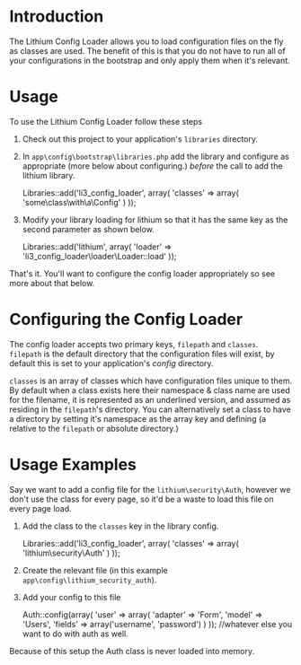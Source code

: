 # Introduction

The Lithium Config Loader allows you to load configuration files on the fly as classes are used.
The benefit of this is that you do not have to run all of your configurations in the bootstrap
and only apply them when it's relevant.

# Usage

To use the Lithium Config Loader follow these steps

1. Check out this project to your application's `libraries` directory.
2. In `app\config\bootstrap\libraries.php` add the library and configure as appropriate (more
below about configuring.) *before* the call to add the lithium library.

	Libraries::add('li3_config_loader', array(
		'classes' => array(
			'some\class\with\a\Config'
		)
	));

3. Modify your library loading for lithium so that it has the same key as the second parameter as
 shown below.

	Libraries::add('lithium', array(
		'loader' => 'li3_config_loader\loader\Loader::load'
	));

That's it. You'll want to configure the config loader appropriately so see more about that below.

# Configuring the Config Loader

The config loader accepts two primary keys, `filepath` and `classes`. `filepath` is the default
directory that the configuration files will exist, by default this is set to your application's
*config* directory.

`classes` is an array of classes which have configuration files unique to them. By default when a
 class exists here their namespace & class name are used for the filename, it is represented as an
 underlined version, and assumed as residing in the `filepath`'s directory. You can alternatively
  set a class to have a directory by setting it's namespace as the array key and defining (a
  relative to the `filepath` or absolute directory.)

# Usage Examples

Say we want to add a config file for the `lithium\security\Auth`, however we don't use the class
for every page, so it'd be a waste to load this file on every page load.

1. Add the class to the `classes` key in the library config.

	Libraries::add('li3_config_loader', array(
		'classes' => array(
			'lithium\security\Auth'
		)
	));

2. Create the relevant file (in this example `app\config\lithium_security_auth`).
3. Add your config to this file

	Auth::config(array(
		'user' => array(
			'adapter' => 'Form',
			'model' => 'Users',
			'fields' => array('username', 'password')
		)
	));
	//whatever else you want to do with auth as well.

Because of this setup the Auth class is never loaded into memory. 


